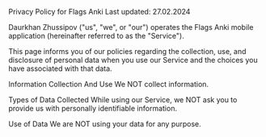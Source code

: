 Privacy Policy for Flags Anki
Last updated: 27.02.2024

Daurkhan Zhussipov ("us", "we", or "our") operates the Flags Anki mobile application (hereinafter referred to as the "Service").

This page informs you of our policies regarding the collection, use, and disclosure of personal data when you use our Service and the choices you have associated with that data.

Information Collection And Use
We NOT collect information.

Types of Data Collected
While using our Service, we NOT ask you to provide us with personally identifiable information.

Use of Data
We are NOT using your data for any purpose.